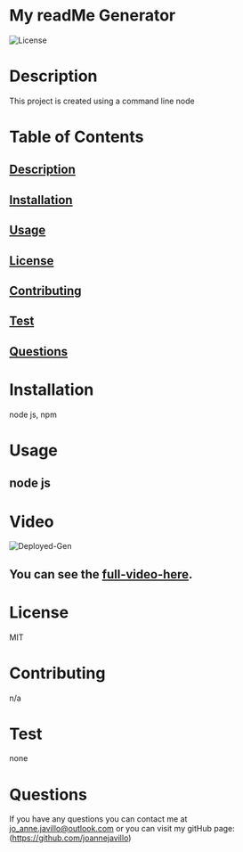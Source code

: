 
# My readMe Generator
![License](https://img.shields.io/badge/License-MIT-purple)
# Description 
This project is created using a command line node
# Table of Contents 

  ## [Description](#description)
  ## [Installation](#installation)
  ## [Usage](#usage)
  ## [License](#license)
  ## [Contributing](#contributing)
  ## [Test](#tests)
  ## [Questions](#questions)
# Installation
node js, npm
# Usage 
node js
---
# Video
![Deployed-Gen](./src/MyReadMeGenerator.gif)

You can see the [full-video-here](./src/ReadMe.mp4).
---
# License
MIT
# Contributing
n/a
# Test
none
# Questions

If you have any questions you can contact me at jo_anne.javillo@outlook.com or you can visit my gitHub page: (https://github.com/joannejavillo)
